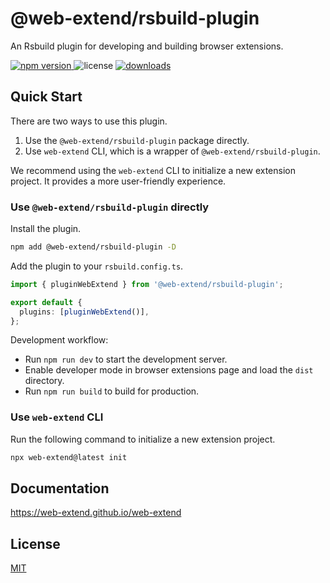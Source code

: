 # @web-extend/rsbuild-plugin

An Rsbuild plugin for developing and building browser extensions.

<p>
  <a href="https://npmjs.com/package/@web-extend/rsbuild-plugin">
   <img src="https://img.shields.io/npm/v/@web-extend/rsbuild-plugin?style=flat-square&colorA=564341&colorB=EDED91" alt="npm version" />
  </a>
  <img src="https://img.shields.io/badge/License-MIT-blue.svg?style=flat-square&colorA=564341&colorB=EDED91" alt="license" />
  <a href="https://npmcharts.com/compare/@web-extend/rsbuild-plugin?minimal=true"><img src="https://img.shields.io/npm/dm/@web-extend/rsbuild-plugin.svg?style=flat-square&colorA=564341&colorB=EDED91" alt="downloads" /></a>
</p>

## Quick Start

There are two ways to use this plugin.

1. Use the `@web-extend/rsbuild-plugin` package directly.
2. Use `web-extend` CLI, which is a wrapper of `@web-extend/rsbuild-plugin`.

We recommend using the `web-extend` CLI to initialize a new extension project. It provides a more user-friendly experience.

### Use `@web-extend/rsbuild-plugin` directly

Install the plugin.

```bash
npm add @web-extend/rsbuild-plugin -D
```

Add the plugin to your `rsbuild.config.ts`.

```ts
import { pluginWebExtend } from '@web-extend/rsbuild-plugin';

export default {
  plugins: [pluginWebExtend()],
};
```

Development workflow:

- Run `npm run dev` to start the development server.
- Enable developer mode in browser extensions page and load the `dist` directory.
- Run `npm run build` to build for production.

### Use `web-extend` CLI

Run the following command to initialize a new extension project.

```bash
npx web-extend@latest init
```

## Documentation

https://web-extend.github.io/web-extend

## License

[MIT](./LICENSE)
